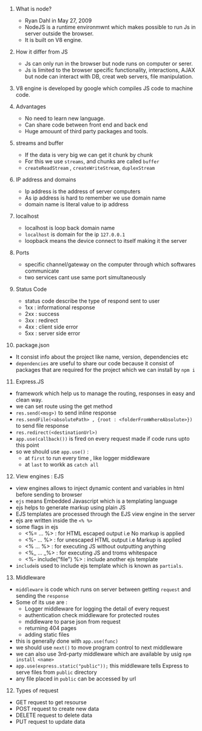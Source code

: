1. What is node?

   - Ryan Dahl in May 27, 2009
   - NodeJS is a runtime environmwnt which makes possible to run Js in server outside the browser.
   - It is built on V8 engine.

2. How it differ from JS

   - Js can only run in the browser but node runs on computer or serer.
   - Js is limited to the browser specific functionality, interactions, AJAX but node can interact with DB, creat web servers, file manipulation.

3. V8 engine is developed by google which compiles JS code to machine code.

4. Advantages

   - No need to learn new language.
   - Can share code between front end and back end
   - Huge amouunt of third party packages and tools.

5. streams and buffer

   - If the data is very big we can get it chunk by chunk
   - For this we use `streams`, and chunks are called `buffer`
   - `createReadStream` , `createWriteStream`, `duplexStream`

6. IP address and domains

   - Ip address is the address of server computers
   - As ip address is hard to remember we use domain name
   - domain name is literal value to ip address

7. localhost

   - localhost is loop back domain name
   - `localhost` is domain for the ip `127.0.0.1`
   - loopback means the device connect to itself making it the server

8. Ports

   - specific channel/gateway on the computer through which softwares communicate
   - two services cant use same port simultaneously

9. Status Code

   - status code describe the type of respond sent to user
   - 1xx : informational response
   - 2xx : success
   - 3xx : redirect
   - 4xx : client side error
   - 5xx : server side error

10. package.json

- It consist info about the project like name, version, dependencies etc
- `dependencies` are useful to share our code because it consist of packages that are required for the project which we can install by `npm i`

11. Express.JS

- framework which help us to manage the routing, responses in easy and clean way.
- we can set route using the get method
- `res.send(<msg>)` to send inline response
- `res.sendFile(<absolutePath> , {root : <folderFromWhereAbsolute>})` to send file response
- `res.redirect(<destinationUrl>)`
- `app.use(callback())` is fired on every request made if code runs upto this point
- so we should use `app.use()` :
  - at `first` to run every time , like logger middleware
  - at `last` to workk as `catch all`

12. View engines : EJS

- view engines allows to inject dynamic content and variables in html before sending to browser
- `ejs` means Embedded Javascript which is a templating language
- ejs helps to generate markup using plain JS
- EJS templates are processed through the EJS view engine in the server
- ejs are written inside the `<% %>`
- some flags in ejs
  - <%= ... %> : for HTML escaped output i.e No markup is applied
  - <%- ... %> : for unescaped HTML output i.e Markup is applied
  - <% ... %> : for executing JS without outputting anything
  - <%_ ... _%> : for executing JS and troms whitespace
  - <%- include("file") %> : include another ejs template
- `include`is used to include ejs template which is known as `partials`.

13. Middleware

- `middleware` is code which runs on server between getting `request` and sending the `response`
- Some of its use are :
  - Logger middleware for logging the detail of every request
  - authentication check middleware for protected routes
  - mddleware to parse json from request
  - returning 404 pages
  - adding static files
- this is generally done with `app.use(func)`
- we should use `next()` to move program control to next middleware
- we can also use 3rd-party middleware which are available by usig `npm install <name>`
- `app.use(express.static("public"));` this middleware tells Express to serve files from `public` directory
- any file placed in `public` can be accessed by url

12. Types of request

- GET request to get resourse
- POST request to create new data
- DELETE request to delete data
- PUT request to update data
